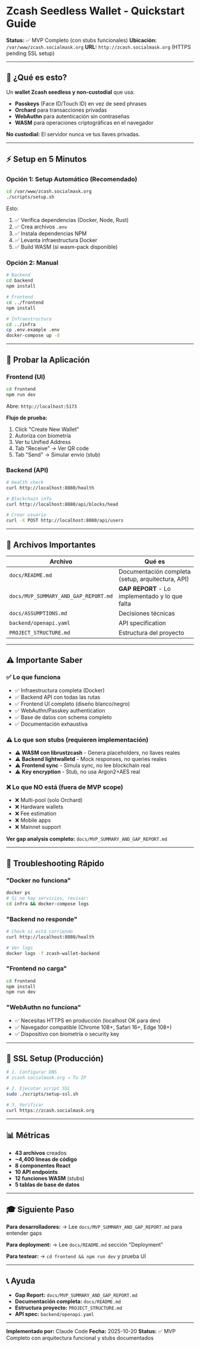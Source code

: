 # Zcash Seedless Wallet - Quickstart Guide

**Status:** ✅ MVP Completo (con stubs funcionales)
**Ubicación:** `/var/www/zcash.socialmask.org`
**URL:** `http://zcash.socialmask.org` (HTTPS pending SSL setup)

---

## 🎯 ¿Qué es esto?

Un **wallet Zcash seedless y non-custodial** que usa:
- **Passkeys** (Face ID/Touch ID) en vez de seed phrases
- **Orchard** para transacciones privadas
- **WebAuthn** para autenticación sin contraseñas
- **WASM** para operaciones criptográficas en el navegador

**No custodial:** El servidor nunca ve tus llaves privadas.

---

## ⚡ Setup en 5 Minutos

### Opción 1: Setup Automático (Recomendado)

```bash
cd /var/www/zcash.socialmask.org
./scripts/setup.sh
```

Esto:
1. ✅ Verifica dependencias (Docker, Node, Rust)
2. ✅ Crea archivos `.env`
3. ✅ Instala dependencias NPM
4. ✅ Levanta infraestructura Docker
5. ✅ Build WASM (si wasm-pack disponible)

### Opción 2: Manual

```bash
# Backend
cd backend
npm install

# Frontend
cd ../frontend
npm install

# Infraestructura
cd ../infra
cp .env.example .env
docker-compose up -d
```

---

## 🚀 Probar la Aplicación

### Frontend (UI)

```bash
cd frontend
npm run dev
```

Abre: `http://localhost:5173`

**Flujo de prueba:**
1. Click "Create New Wallet"
2. Autoriza con biometría
3. Ver tu Unified Address
4. Tab "Receive" → Ver QR code
5. Tab "Send" → Simular envío (stub)

### Backend (API)

```bash
# Health check
curl http://localhost:8080/health

# Blockchain info
curl http://localhost:8080/api/blocks/head

# Crear usuario
curl -X POST http://localhost:8080/api/users
```

---

## 📁 Archivos Importantes

| Archivo | Qué es |
|---------|--------|
| `docs/README.md` | Documentación completa (setup, arquitectura, API) |
| `docs/MVP_SUMMARY_AND_GAP_REPORT.md` | **GAP REPORT** - Lo implementado y lo que falta |
| `docs/ASSUMPTIONS.md` | Decisiones técnicas |
| `backend/openapi.yaml` | API specification |
| `PROJECT_STRUCTURE.md` | Estructura del proyecto |

---

## ⚠️ Importante Saber

### ✅ Lo que funciona

- ✅ Infraestructura completa (Docker)
- ✅ Backend API con todas las rutas
- ✅ Frontend UI completo (diseño blanco/negro)
- ✅ WebAuthn/Passkey authentication
- ✅ Base de datos con schema completo
- ✅ Documentación exhaustiva

### ⚠️ Lo que son stubs (requieren implementación)

- ⚠️ **WASM con librustzcash** - Genera placeholders, no llaves reales
- ⚠️ **Backend lightwalletd** - Mock responses, no queries reales
- ⚠️ **Frontend sync** - Simula sync, no lee blockchain real
- ⚠️ **Key encryption** - Stub, no usa Argon2+AES real

### ❌ Lo que NO está (fuera de MVP scope)

- ❌ Multi-pool (solo Orchard)
- ❌ Hardware wallets
- ❌ Fee estimation
- ❌ Mobile apps
- ❌ Mainnet support

**Ver gap analysis completo:** `docs/MVP_SUMMARY_AND_GAP_REPORT.md`

---

## 🐛 Troubleshooting Rápido

### "Docker no funciona"
```bash
docker ps
# Si no hay servicios, revisar:
cd infra && docker-compose logs
```

### "Backend no responde"
```bash
# Check si está corriendo
curl http://localhost:8080/health

# Ver logs
docker logs -f zcash-wallet-backend
```

### "Frontend no carga"
```bash
cd frontend
npm install
npm run dev
```

### "WebAuthn no funciona"
- ✅ Necesitas HTTPS en producción (localhost OK para dev)
- ✅ Navegador compatible (Chrome 108+, Safari 16+, Edge 108+)
- ✅ Dispositivo con biometría o security key

---

## 🔐 SSL Setup (Producción)

```bash
# 1. Configurar DNS
# zcash.socialmask.org → Tu IP

# 2. Ejecutar script SSL
sudo ./scripts/setup-ssl.sh

# 3. Verificar
curl https://zcash.socialmask.org
```

---

## 📊 Métricas

- **43 archivos** creados
- **~4,400 líneas de código**
- **8 componentes React**
- **10 API endpoints**
- **12 funciones WASM** (stubs)
- **5 tablas de base de datos**

---

## 🎓 Siguiente Paso

**Para desarrolladores:**
→ Lee `docs/MVP_SUMMARY_AND_GAP_REPORT.md` para entender gaps

**Para deployment:**
→ Lee `docs/README.md` sección "Deployment"

**Para testear:**
→ `cd frontend && npm run dev` y prueba UI

---

## 📞 Ayuda

- **Gap Report:** `docs/MVP_SUMMARY_AND_GAP_REPORT.md`
- **Documentación completa:** `docs/README.md`
- **Estructura proyecto:** `PROJECT_STRUCTURE.md`
- **API spec:** `backend/openapi.yaml`

---

**Implementado por:** Claude Code
**Fecha:** 2025-10-20
**Status:** ✅ MVP Completo con arquitectura funcional y stubs documentados
